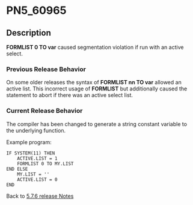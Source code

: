 # PN5_60965

<PageHeader />

## Description

**FORMLIST 0 TO var** caused segmentation violation if run with an active select.

### Previous Release Behavior

On some older releases the syntax of **FORMLIST nn TO var** allowed an active list. This incorrect usage of **FORMLIST** but additionally caused the statement to abort if there was an active select list.

### Current Release Behavior

The compiler has been changed to generate a string constant variable to the underlying function.

Example program:

```
IF SYSTEM(11) THEN
    ACTIVE.LIST = 1
    FORMLIST 0 TO MY.LIST
END ELSE
    MY.LIST = ''
    ACTIVE.LIST = 0
END
```

Back to [5.7.6 release Notes](../jbase-5.7.6-release-notes/README.md)

  
<PageFooter />
